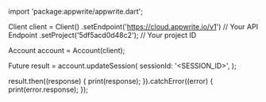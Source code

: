import 'package:appwrite/appwrite.dart';

Client client = Client()
  .setEndpoint('https://cloud.appwrite.io/v1') // Your API Endpoint
  .setProject('5df5acd0d48c2'); // Your project ID

Account account = Account(client);

Future result = account.updateSession(
  sessionId: '<SESSION_ID>',
);

result.then((response) {
  print(response);
}).catchError((error) {
  print(error.response);
});

